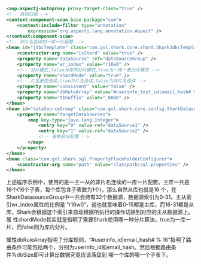 ```Xml
<aop:aspectj-autoproxy proxy-target-class="true" />
<!-- 自动扫描 -->
<context:component-scan base-package="com">
	<context:include-filter type="annotation"
		expression="org.aspectj.lang.annotation.Aspect" />
</context:component-scan>
<!-- 非片名连续的一库一片配置 -->
<bean id="jdbcTemplate" class="com.gxl.shark.core.shard.SharkJdbcTemplate">
	<constructor-arg name="isShard" value="true" />
	<property name="dataSource" ref="dataSourceGroup" />
	<property name="wr_index" value="r16w0" />
	<!-- 分片模式,false为库内分片模式,true为一库一表分片模式 -->
	<property name="shardMode" value="true" />
	<!-- 片名是否连续,true为片名连续,false为非片名连续 -->
	<property name="consistent" value="false" />
	<property name="dbRuleArray" value="#userinfo_test_id|email_hash# % 16" />
	<property name="tbSuffix" value="_0000" />
</bean>
<bean id="dataSourceGroup" class="com.gxl.shark.core.config.SharkDatasourceGroup">
	<property name="targetDataSources">
		<map key-type="java.lang.Integer">
			<entry key="0" value-ref="dataSource1" />
			<entry key="1" value-ref="dataSource2" />
			<!-- 省略部分配置 -->
		</map>
	</property>
</bean>
<bean class="com.gxl.shark.sql.PropertyPlaceholderConfigurer">
	<constructor-arg name="path" value="classpath:sql.properties" />
</bean>
```

上述程序示例中，使用的是一主一从的非片名连续的一库一片配置。主库一共是16个(16个子表，每个库包含子表数为1个)，那么自然从库也就是16 个，在SharkDatasourceGroup中一共会持有32个数据源，数据源索引为0-31。主从索引wr_index属性的比例是 “r16w0”，这也就意味着0-15都是主库，而16-31都是从库，Shark会根据这个索引来自动根据所执行的操作切换到对应的主从数据源上。属 性shardMode其实就是指明了需要Shark使用哪一种分片算法，true为一库一片，而false则为库内分片。

属性dbRuleArray指明了分库规则，“#userinfo_id|email_hash# % 16”指明了路由条件可能包括两个，分别为userinfo_id和email_hash。然后根据路由条件%dbSize即可计算出数据究竟应该落盘到 哪一个库的哪一个子表下。